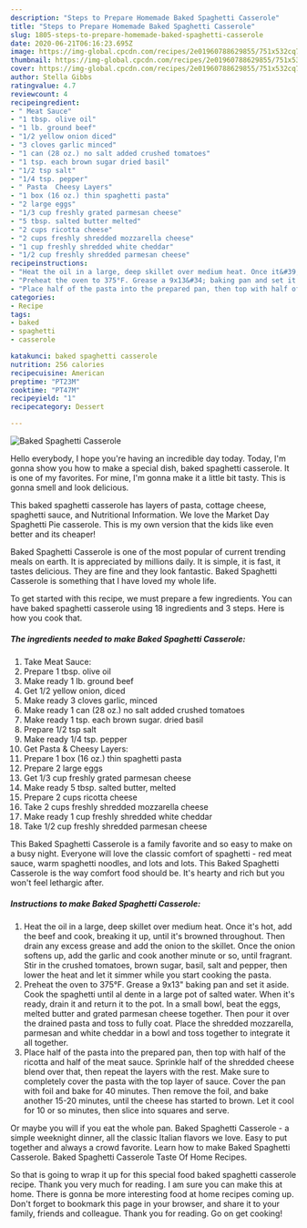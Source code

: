 ```yaml
---
description: "Steps to Prepare Homemade Baked Spaghetti Casserole"
title: "Steps to Prepare Homemade Baked Spaghetti Casserole"
slug: 1805-steps-to-prepare-homemade-baked-spaghetti-casserole
date: 2020-06-21T06:16:23.695Z
image: https://img-global.cpcdn.com/recipes/2e01960788629855/751x532cq70/baked-spaghetti-casserole-recipe-main-photo.jpg
thumbnail: https://img-global.cpcdn.com/recipes/2e01960788629855/751x532cq70/baked-spaghetti-casserole-recipe-main-photo.jpg
cover: https://img-global.cpcdn.com/recipes/2e01960788629855/751x532cq70/baked-spaghetti-casserole-recipe-main-photo.jpg
author: Stella Gibbs
ratingvalue: 4.7
reviewcount: 4
recipeingredient:
- " Meat Sauce"
- "1 tbsp. olive oil"
- "1 lb. ground beef"
- "1/2 yellow onion diced"
- "3 cloves garlic minced"
- "1 can (28 oz.) no salt added crushed tomatoes"
- "1 tsp. each brown sugar dried basil"
- "1/2 tsp salt"
- "1/4 tsp. pepper"
- " Pasta  Cheesy Layers"
- "1 box (16 oz.) thin spaghetti pasta"
- "2 large eggs"
- "1/3 cup freshly grated parmesan cheese"
- "5 tbsp. salted butter melted"
- "2 cups ricotta cheese"
- "2 cups freshly shredded mozzarella cheese"
- "1 cup freshly shredded white cheddar"
- "1/2 cup freshly shredded parmesan cheese"
recipeinstructions:
- "Heat the oil in a large, deep skillet over medium heat. Once it&#39;s hot, add the beef and cook, breaking it up, until it&#39;s browned throughout. Then drain any excess grease and add the onion to the skillet. Once the onion softens up, add the garlic and cook another minute or so, until fragrant. Stir in the crushed tomatoes, brown sugar, basil, salt and pepper, then lower the heat and let it simmer while you start cooking the pasta."
- "Preheat the oven to 375°F. Grease a 9x13&#34; baking pan and set it aside. Cook the spaghetti until al dente in a large pot of salted water. When it&#39;s ready, drain it and return it to the pot. In a small bowl, beat the eggs, melted butter and grated parmesan cheese together. Then pour it over the drained pasta and toss to fully coat. Place the shredded mozzarella, parmesan and white cheddar in a bowl and toss together to integrate it all together."
- "Place half of the pasta into the prepared pan, then top with half of the ricotta and half of the meat sauce. Sprinkle half of the shredded cheese blend over that, then repeat the layers with the rest. Make sure to completely cover the pasta with the top layer of sauce. Cover the pan with foil and bake for 40 minutes. Then remove the foil, and bake another 15-20 minutes, until the cheese has started to brown. Let it cool for 10 or so minutes, then slice into squares and serve."
categories:
- Recipe
tags:
- baked
- spaghetti
- casserole

katakunci: baked spaghetti casserole 
nutrition: 256 calories
recipecuisine: American
preptime: "PT23M"
cooktime: "PT47M"
recipeyield: "1"
recipecategory: Dessert

---
```



![Baked Spaghetti Casserole](https://img-global.cpcdn.com/recipes/2e01960788629855/751x532cq70/baked-spaghetti-casserole-recipe-main-photo.jpg)

Hello everybody, I hope you're having an incredible day today. Today, I'm gonna show you how to make a special dish, baked spaghetti casserole. It is one of my favorites. For mine, I'm gonna make it a little bit tasty. This is gonna smell and look delicious.

This baked spaghetti casserole has layers of pasta, cottage cheese, spaghetti sauce, and Nutritional Information. We love the Market Day Spaghetti Pie casserole. This is my own version that the kids like even better and its cheaper!

Baked Spaghetti Casserole is one of the most popular of current trending meals on earth. It is appreciated by millions daily. It is simple, it is fast, it tastes delicious. They are fine and they look fantastic. Baked Spaghetti Casserole is something that I have loved my whole life.


To get started with this recipe, we must prepare a few ingredients. You can have baked spaghetti casserole using 18 ingredients and 3 steps. Here is how you cook that.

<!--inarticleads1-->

##### The ingredients needed to make Baked Spaghetti Casserole:

1. Take  Meat Sauce:
1. Prepare 1 tbsp. olive oil
1. Make ready 1 lb. ground beef
1. Get 1/2 yellow onion, diced
1. Make ready 3 cloves garlic, minced
1. Make ready 1 can (28 oz.) no salt added crushed tomatoes
1. Make ready 1 tsp. each brown sugar. dried basil
1. Prepare 1/2 tsp salt
1. Make ready 1/4 tsp. pepper
1. Get  Pasta &amp; Cheesy Layers:
1. Prepare 1 box (16 oz.) thin spaghetti pasta
1. Prepare 2 large eggs
1. Get 1/3 cup freshly grated parmesan cheese
1. Make ready 5 tbsp. salted butter, melted
1. Prepare 2 cups ricotta cheese
1. Take 2 cups freshly shredded mozzarella cheese
1. Make ready 1 cup freshly shredded white cheddar
1. Take 1/2 cup freshly shredded parmesan cheese


This Baked Spaghetti Casserole is a family favorite and so easy to make on a busy night. Everyone will love the classic comfort of spaghetti - red meat sauce, warm spaghetti noodles, and lots and lots. This Baked Spaghetti Casserole is the way comfort food should be. It&#39;s hearty and rich but you won&#39;t feel lethargic after. 

<!--inarticleads2-->

##### Instructions to make Baked Spaghetti Casserole:

1. Heat the oil in a large, deep skillet over medium heat. Once it&#39;s hot, add the beef and cook, breaking it up, until it&#39;s browned throughout. Then drain any excess grease and add the onion to the skillet. Once the onion softens up, add the garlic and cook another minute or so, until fragrant. Stir in the crushed tomatoes, brown sugar, basil, salt and pepper, then lower the heat and let it simmer while you start cooking the pasta.
1. Preheat the oven to 375°F. Grease a 9x13&#34; baking pan and set it aside. Cook the spaghetti until al dente in a large pot of salted water. When it&#39;s ready, drain it and return it to the pot. In a small bowl, beat the eggs, melted butter and grated parmesan cheese together. Then pour it over the drained pasta and toss to fully coat. Place the shredded mozzarella, parmesan and white cheddar in a bowl and toss together to integrate it all together.
1. Place half of the pasta into the prepared pan, then top with half of the ricotta and half of the meat sauce. Sprinkle half of the shredded cheese blend over that, then repeat the layers with the rest. Make sure to completely cover the pasta with the top layer of sauce. Cover the pan with foil and bake for 40 minutes. Then remove the foil, and bake another 15-20 minutes, until the cheese has started to brown. Let it cool for 10 or so minutes, then slice into squares and serve.


Or maybe you will if you eat the whole pan. Baked Spaghetti Casserole - a simple weeknight dinner, all the classic Italian flavors we love. Easy to put together and always a crowd favorite. Learn how to make Baked Spaghetti Casserole. Baked Spaghetti Casserole Taste Of Home Recipes. 

So that is going to wrap it up for this special food baked spaghetti casserole recipe. Thank you very much for reading. I am sure you can make this at home. There is gonna be more interesting food at home recipes coming up. Don't forget to bookmark this page in your browser, and share it to your family, friends and colleague. Thank you for reading. Go on get cooking!
